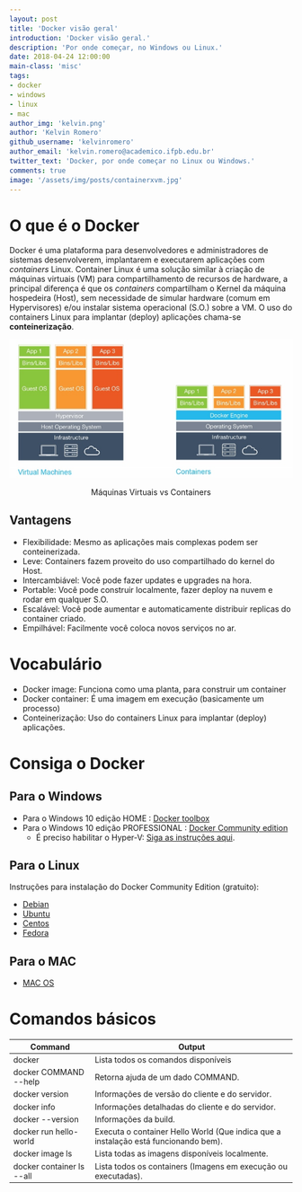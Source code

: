 ```yaml
---
layout: post
title: 'Docker visão geral'
introduction: 'Docker visão geral.'
description: 'Por onde começar, no Windows ou Linux.'
date: 2018-04-24 12:00:00
main-class: 'misc'
tags:
- docker
- windows
- linux
- mac
author_img: 'kelvin.png'
author: 'Kelvin Romero'
github_username: 'kelvinromero'
author_email: 'kelvin.romero@academico.ifpb.edu.br'
twitter_text: 'Docker, por onde começar no Linux ou Windows.'
comments: true
image: '/assets/img/posts/containerxvm.jpg'
---
```


# O que é o Docker

Docker é uma plataforma para desenvolvedores e administradores de sistemas desenvolverem, implantarem e executarem aplicações com _containers_ Linux. Container Linux é uma solução similar à criação de máquinas virtuais (VM) para compartilhamento de recursos de hardware, a principal diferença é que os _containers_ compartilham o Kernel da máquina hospedeira (Host), sem necessidade de simular hardware (comum em Hypervisores) e/ou instalar sistema operacional (S.O.) sobre a VM. O uso do containers Linux para implantar (deploy) aplicações chama-se **conteinerização**.

![Container vs VM][container_vs_vm]
<center>Máquinas Virtuais vs Containers</center>

## Vantagens

- Flexibilidade: Mesmo as aplicações mais complexas podem ser conteinerizada.
- Leve: Containers fazem proveito do uso compartilhado do kernel do Host.
- Intercambiável: Você pode fazer updates e upgrades na hora.
- Portable: Você pode construir localmente, fazer deploy na nuvem e rodar em qualquer S.O.
- Escalável: Você pode aumentar e automaticamente distribuir replicas do container criado.
- Empilhável: Facilmente você coloca novos serviços no ar.

# Vocabulário

- Docker image: Funciona como uma planta, para construir um container
- Docker container: É uma imagem em execução (basicamente um processo)
- Conteinerização: Uso do containers Linux para implantar (deploy) aplicações.

# Consiga o Docker
## Para o Windows
- Para o Windows 10 edição HOME : [Docker toolbox][get-docker-toolbox]
- Para o Windows 10 edição PROFESSIONAL : [Docker Community edition][get-docker-pro]
  - É preciso habilitar o Hyper-V: [Siga as instruções aqui][enable-hyperv].

## Para o Linux
Instruções para instalação do Docker Community Edition (gratuito):
- [Debian][get-docker-debian]
- [Ubuntu][get-docker-ubuntu]
- [Centos][get-docker-centos]
- [Fedora][get-docker-fedora]

## Para o MAC
- [MAC OS][get-docker-mac]

# Comandos básicos

 | Command | Output
 | ------- | ------
 | docker | Lista todos os comandos disponíveis
 | docker COMMAND --help | Retorna ajuda de um dado COMMAND.
 | docker version | Informações de versão do cliente e do servidor.
 | docker info | Informações detalhadas do cliente e do servidor.
 | docker --version | Informações da build.
 | docker run hello-world | Executa o container Hello World (Que indica que a instalação está funcionando bem).
 | docker image ls | Lista todas as imagens disponíveis localmente.
 | docker container ls --all | Lista todos os containers (Imagens em execução ou executadas).

<!-- Links -->
[get-docker-toolbox]:https://docs.docker.com/toolbox/toolbox_install_windows/
[get-docker-pro]:https://docs.docker.com/docker-for-windows/install/
[enable-hyperv]:https://blogs.technet.microsoft.com/canitpro/2015/09/08/step-by-step-enabling-hyper-v-for-use-on-windows-10/
[container_vs_vm]:/assets/img/posts/containerxvm.jpg
[get-docker-debian]:https://docs.docker.com/install/linux/docker-ce/debian/
[get-docker-ubuntu]:https://docs.docker.com/install/linux/docker-ce/ubuntu/
[get-docker-centos]:https://docs.docker.com/install/linux/docker-ce/centos/
[get-docker-fedora]:https://docs.docker.com/install/linux/docker-ce/fedora/
[get-docker-mac]:https://docs.docker.com/docker-for-mac/install/

